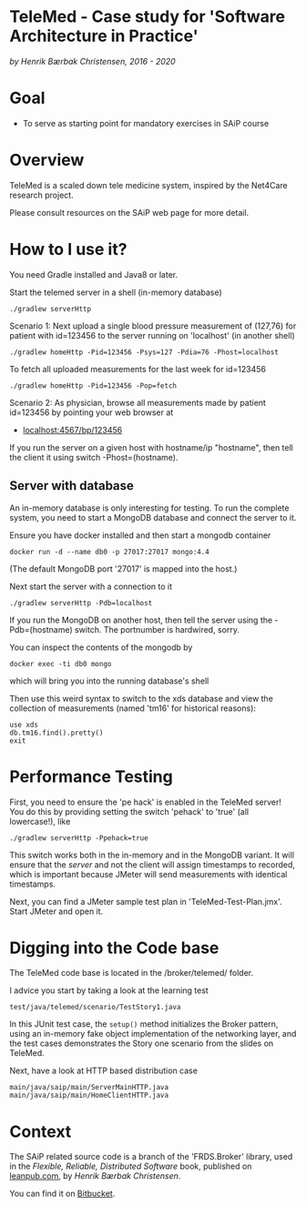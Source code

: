 TeleMed - Case study for 'Software Architecture in Practice'
===

*by Henrik Bærbak Christensen, 2016 - 2020*

Goal
===

  * To serve as starting point for mandatory exercises in SAiP course

Overview
===

TeleMed is a scaled down tele medicine system, inspired by the
Net4Care research project.

Please consult resources on the SAiP web page for more detail.

How to I use it?
===

You need Gradle installed and Java8 or later.

Start the telemed server in a shell (in-memory database)

    ./gradlew serverHttp
    
Scenario 1: Next upload a single blood pressure measurement of
(127,76) for patient with id=123456 to the server running on
'localhost' (in another shell)

    ./gradlew homeHttp -Pid=123456 -Psys=127 -Pdia=76 -Phost=localhost
    
To fetch all uploaded measurements for the last week for id=123456

    ./gradlew homeHttp -Pid=123456 -Pop=fetch
    
Scenario 2: As physician, browse all measurements made by patient
id=123456 by pointing your web browser at

  * [localhost:4567/bp/123456](localhost:4567/bp/123456)

If you run the server on a given host with hostname/ip "hostname",
then tell the client it using switch -Phost=(hostname).

Server with database
--------------------

An in-memory database is only interesting for testing. To run the
complete system, you need to start a MongoDB database and connect the
server to it.

Ensure you have docker installed and then start a mongodb container

    docker run -d --name db0 -p 27017:27017 mongo:4.4 

(The default MongoDB port '27017' is mapped into the host.)
    
Next start the server with a connection to it

    ./gradlew serverHttp -Pdb=localhost

If you run the MongoDB on another host, then tell the server using
the -Pdb=(hostname) switch. The portnumber is hardwired, sorry.

You can inspect the contents of the mongodb by

    docker exec -ti db0 mongo
    
which will bring you into the running database's shell

Then use this weird syntax to switch to the xds database and view the
collection of measurements (named 'tm16' for historical reasons):

    use xds
    db.tm16.find().pretty()
    exit
    
Performance Testing
===

First, you need to ensure the 'pe hack' is enabled in the TeleMed
server! You do this by providing setting the switch 'pehack' to
'true' (all lowercase!), like

    ./gradlew serverHttp -Ppehack=true

This switch works both in the in-memory and in the MongoDB variant.
It will ensure that the *server* and not the client will assign
timestamps to recorded, which is important because JMeter will
send measurements with identical timestamps.

Next, you can find a JMeter sample test plan in
'TeleMed-Test-Plan.jmx'. Start JMeter and open it.

Digging into the Code base
===

The TeleMed code base is located in the /broker/telemed/ folder.

I advice you start by taking a look at the learning test

    test/java/telemed/scenario/TestStory1.java

In this JUnit test case, the `setup()` method initializes the
Broker pattern, using an in-memory fake object implementation of
the networking layer, and the test cases demonstrates the Story one
scenario from the slides on TeleMed.

Next, have a look at HTTP based distribution case

    main/java/saip/main/ServerMainHTTP.java
    main/java/saip/main/HomeClientHTTP.java

Context
===

The SAiP related source code is a branch of the 'FRDS.Broker' library,
used in the *Flexible, Reliable, Distributed Software* book, published
on [leanpub.com](leanpub.com), by *Henrik Bærbak Christensen*.

You can find it on [Bitbucket](bitbucket.com).




